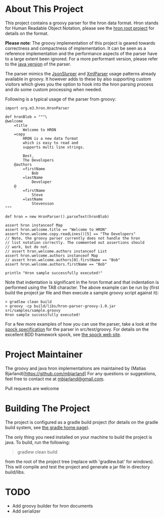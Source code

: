 
About This Project
==================
This project contains a groovy parser for the hron data format. Hron stands
for Human Readable Object Notation, please see the [hron root project](https://github.com/mrange/hron) for 
details on the format.

**Please note**: The groovy implementation of this project is geared 
towards correctness and compactness of implementation. It can be seen as a 
reference implementation and the performance aspects of the parser have 
to a large extent been ignored. For a more performant version, please
refer to the [java version](https://github.com/mrange/hron/tree/master/languages/java)
of the parser. 

The parser mimics the [JsonSlurper](http://groovy.codehaus.org/gapi/groovy/json/JsonSlurper.html)
and [XmlParser](http://groovy.codehaus.org/api/groovy/util/XmlParser.html) usage patterns already 
available in groovy. It however adds to these by also supporting custom visitors which gives you the option to hook into the hron parsing process and
do some custom processing when needed.

Following is a typical usage of the parser from groovy:

    import org.m3.hron.HronParser

    def hronBlob = """\
    @welcome
        =title
            Welcome to HRON
        =copy
            HRON is a new data format
            which is easy to read and
            supports multi line strings.
            
            Best,
            The Developers
        @authors
            =firstName
                Bob
            =lastName
                Developer
        @
            =firstName
                Steve
            =lastName
                Stevensson
    """
        
    def hron = new HronParser().parseText(hronBlob)
        
    assert hron instanceof Map 
    assert hron.welcome.title == "Welcome to HRON"
    assert hron.welcome.copy.readLines()[5] == "The Developers"
    // Note, the groovy parser currently does not handle the hron 
    // list notation correctly. The commented out assertions should 
    // work, but do not. 
    // assert hron.welcome.authors instanceof List
    assert hron.welcome.authors instanceof Map
    // assert hron.welcome.authors[0].firstName == "Bob"
    assert hron.welcome.authors.firstName == "Bob"

    println "Hron sample successfully executed!"

Note that indentation is significant in the hron format and that indentation is 
performed using the TAB character. The above example can be run by (first build 
the project jar file and then execute a sample groovy script against it): 

    > gradlew clean build 
    > groovy -cp build/libs/hron-parser-groovy-1.0.jar src/samples/sample.groovy
    Hron sample successfully executed!

For a few more examples of how you can use the parser, take a look at the [spock specification](https://github.com/mbjarland/hron/blob/master/languages/groovy/src/test/groovy/org/m3/hron/HronParserSpecification.groovy)
for the parser in src/test/groovy. For details on the excellent BDD framework spock, see [the spock web site](http://code.google.com/p/spock/).

Project Maintainer
==================
The groovy and java hron implementations are maintained by (Matias Bjarland)[https://github.com/mbjarland]
For any questions or suggestions, feel free to contact me at mbjarland@gmail.com. 

Pull requests are welcome

Building The Project
====================
The project is configured as a gradle build project (for details on the gradle build system, see [the gradle home page](http://gradle.org)).

The only thing you need installed on your machine to build the project is java. To build, run the following:

  > gradlew clean build

from the root of the project tree (replace with 'gradlew.bat' for windows). This will compile and test the project
and generate a jar file in directory build/libs.


TODO
====
* Add groovy builder for hron documents
* Add serializer 
